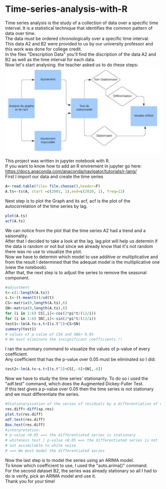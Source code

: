 # Time-series-analysis-with-R
Time series analysis is the study of a collection of data over a specific time interval. It is a statistical technique that identifies the common pattern of data over time. </br>
The data must be ordered chronologically over a specific time interval. </br>
This data A2 and B2 were provided to us by our university professor and this work was done for college credit. </br>
In the files "Description Data" you'll find the discription of the data A2 and B2 as well as the time interval for each data. </br>
Now let's start analysing.
the teacher asked us to do these steps:
![Test Image ](/description.JPG)

This project was written in jupyter notebook with R.</br>
If you want to know how to add an R envirement in jupyter go here: </br>
https://docs.anaconda.com/anaconda/navigator/tutorials/r-lang/ </br>
First I import our data and create the time series
```R
A<-read.table(file= file.choose(),header=F)
A.ts<-ts(A, start =c(2001, 1),end=c(2020, 1), freq=12)
```
Next step is to plot the Graph and its acf, acf is the plot of the autocorrelation of the time series by lag. </br>
```R
plot(A.ts)
acf(A.ts)
```
We can notice from the plot that the time series A2 had a trend and a saisonality. </br>
After that I decided to take a look at the lag. lag.plot will help us determin if the data is random or not but since we already know that it's not random there was no use to visualize the plot. </br>
Now we have to determin which model to use additive or multiplicative and from the result I determined that the adequat model is the multiplicative one (view the notebook).</br>
After that, the next step is to adjust the series to remove the seasonal component. </br>
```R
#adjustment
t<-c(1:length(A.ts))
s.t<-(t-mean(t))/sd(t) 
CS<-matrix(0,length(A.ts),6)
SN<-matrix(0,length(A.ts),6)
for (i in 1:6) CS[,i]<-cos(2*pi*t/(12/i))
for (i in 1:6) SN[,i]<-sin(2*pi*t/(12/i))
test1<-lm(A.ts~s.t+I(s.t^2)+CS+SN)
summary(test1)
# values of p-value of CS6 and SN6> 0.05
# We must eliminate the insignificant coefficients !!
```
I ran the summary command to visualize the values of p-value of every coefficient.</br>
Any coefficient that has the p-value over 0.05 must be eliminated so I did:
```R
test2<-lm(A.ts~s.t+I(s.t^2)+CS[,-6]+SN[,-6])
```
Now we have to study the time series' stationarity. To do so i used the "adf.test" command, which does the Augmented Dickey-Fuller Test. </br>
If this test gives a p-value over 0.05 then the time series is not stationary and we must differentiate the series. </br>
```R
#Stationaryization of the series of residuals by a differentiation of order 1
res.diff<-diff(sp.res) 
plot.ts(res.diff) 
adf.test(res.diff) 
Box.test(res.diff)
#interpretation:
# p-value <0.05 ==> the differentiated series is stationary
# whiteness test / p-value <0.05 ==> the differentiated series is not
# not assimilable to white noise
# ==> We must model the differentiated series
```
Now the last step is to model the series using an ARIMA model.</br>
To know which coefficient to use, I used the "auto.arima()" command. </br>
For the second dataset B2, the series was already stationary so all I had to do is verify, pick an ARIMA model and use it.</br>
Thank you for your time!</br>
